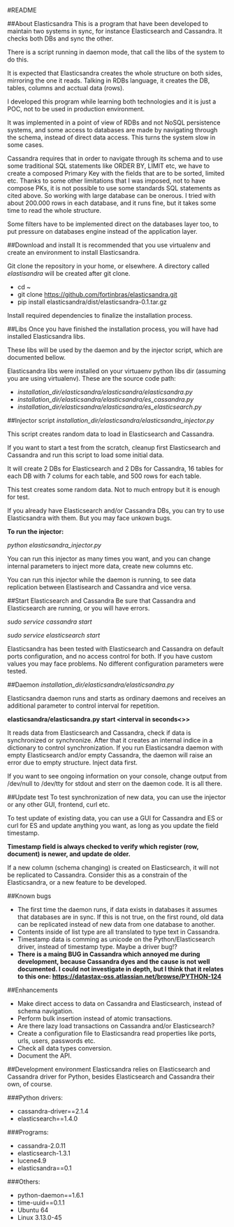 #README


##About Elasticsandra
This is a program that have been developed to maintain two systems in sync, for instance Elasticsearch and Cassandra. It checks both DBs and sync the other. 

There is a script running in daemon mode, that call the libs of the system to do this. 

It is expected that Elasticsandra creates the whole structure on both sides, mirroring the one it reads. Talking in RDBs language, it creates the DB, tables, columns and acctual data (rows).

I developed this program while learning both technologies and it is just a POC, not to be used in production environment. 

It was implemented in a point of view of RDBs and not NoSQL persistence systems, and some access to databases are made by navigating through the schema, instead of direct data access. This turns the system slow in some cases.

Cassandra requires that in order to navigate through its schema and to use some traditional SQL statements like ORDER BY, LIMIT etc, we have to create a composed Primary Key with the fields that are to be sorted, limited etc. Thanks to some other limitations that I was imposed, not to have compose PKs, it is not possible to use some standards SQL statements as cited above. So working with large database can be onerous. I tried with about 200.000 rows in each database, and it runs fine, but it takes some time to read the whole structure.

Some filters have to be implemented direct on the databases layer too, to put pressure on databases engine instead of the application layer.  



##Download and install
It is recommended that you use virtualenv and create an environment to install Elasticsandra.

Git clone the repository in your home, or elsewhere. A directory called *elastisandra* will be created after git clone.

- cd ~ 
- git clone https://github.com/fortinbras/elasticsandra.git
- pip install elasticsandra/dist/elasticsandra-0.1.tar.gz

Install required dependencies to finalize the installation process.



##Libs
Once you have finished the installation process, you will have had installed Elasticsandra libs.

These libs will be used by the daemon and by the injector script, which are documented bellow.

Elasticsandra libs were installed on your virtuaenv python libs dir (assuming you are using virtualenv). These are the source code path:

- *installation_dir/elasticsandra/elasticsandra/elasticsandra.py*
- *installation_dir/elasticsandra/elasticsandra/es_cassandra.py*
- *installation_dir/elasticsandra/elasticsandra/es_elasticsearch.py*



##Injector script
*installation_dir/elasticsandra/elasticsandra_injector.py*

This script creates random data to load in Elasticsearch and Cassandra.

If you want to start a test from the scratch, cleanup first Elasticsearch and Cassandra and run this script to load some initial data. 

It will create 2 DBs for Elasticsearch and 2 DBs for Cassandra, 16 tables for each DB with 7 colums for each table, and 500 rows for each table.

This test creates some random data. Not to much entropy but it is enough for test.

If you already have Elasticsearch and/or Cassandra DBs, you can try to use Elasticsandra with them. But you may face unkown bugs.

**To run the injector:**

*python elasticsandra_injector.py*

You can run this injector as many times you want, and you can change internal parameters to inject more data, create new columns etc.

You can run this injector while the daemon is running, to see data replication between Elastisearch and Cassandra and vice versa.



##Start Elasticsearch and Cassandra
Be sure that Cassandra and Elasticsearch are running, or you will have errors.

*sudo service cassandra start*

*sudo service elasticsearch start*

Elasticsandra has been tested with Elasticsearch and Cassandra on default ports configuration, and no access control for both. If you have custom values you may face problems. No different configuration parameters were tested.


##Daemon
*installation_dir/elasticsandra/elasticsandra.py*

Elasticsandra daemon runs and starts as ordinary daemons and receives an additional parameter to control interval for repetition.

**elasticsandra/elasticsandra.py start <interval in seconds<>>**

It reads data from Elasticsearch and Cassandra, check if data is synchronized or synchronize. After that it creates an internal indice in a dictionary to control synchronization.
If you run Elasticsandra daemon with empty Elasticsearch and/or empty Cassandra, the daemon will raise an error due to empty structure. Inject data first.

If you want to see ongoing information on your console, change output from /dev/null to /dev/tty for stdout and sterr on the daemon code. It is all there.


##Update test
To test synchronization of new data, you can use the injector or any other GUI, frontend, curl etc.

To test update of existing data, you can use a GUI for Cassandra and ES or curl for ES and update anything you want, as long as you update the field timestamp. 

**Timestamp field is always checked to verify which register (row, document) is newer, and update de older.**

If a new column (schema changing) is created on Elasticsearch, it will not be replicated to Cassandra. Consider this as a constrain of the Elasticsandra, or a new feature to be developed.



##Known bugs
- The first time the daemon runs, if data exists in databases it assumes that databases are in sync. If this is not true, on the first round, old data can be replicated instead of new data from one database to another. 
- Contents inside of list type are all translated to type text in Cassandra. 
- Timestamp data is comming as unicode on the Python/Elasticsearch driver, instead of timestamp type. Maybe a driver bug!?
- **There is a maing BUG in Cassandra which annoyed me during development, because Cassandra dyes and the cause is not well documented. I could not investigate in depth, but I think that it relates to this one: https://datastax-oss.atlassian.net/browse/PYTHON-124**



##Enhancements
- Make direct access to data on Cassandra and Elasticsearch, instead of schema navigation. 
- Perform bulk insertion instead of atomic transactions.
- Are there lazy load transactions on Cassandra and/or Elasticsearch?
- Create a configuration file to Elasticsandra read properties like ports, urls, users, passwords etc.
- Check all data types conversion.
- Document the API.



##Development environment
Elasticsandra relies on Elasticsearch and Cassandra driver for Python, besides Elasticsearch and Cassandra their own, of course.

###Python drivers:
- cassandra-driver==2.1.4
- elasticsearch==1.4.0

###Programs:
- cassandra-2.0.11
- elasticsearch-1.3.1
- lucene4.9
- elasticsandra==0.1

###Others:
- python-daemon==1.6.1
- time-uuid==0.1.1
- Ubuntu 64
- Linux 3.13.0-45
